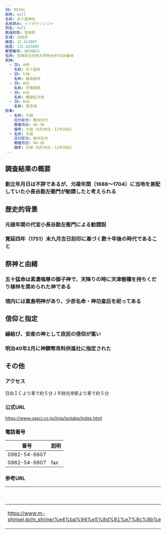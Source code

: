 ```yaml
---
ID: MSIHi
総称: null
名称: 五十猛神社
名称読み: イソタケジンジャ
別名: null
都道府県: 宮崎県
区域: 日向市
緯度: 32.413097
経度: 131.625885
郵便番号: 8830021
住所: 宮崎県日向市大字財光寺7260番地
祭神:
  - ID: oM9
    名称: 五十猛命
  - ID: k1W
    名称: 磐長姫命
  - ID: A92
    名称: 宇賀魂命
  - ID: eak
    名称: 健御名方命
  - ID: 0uU
    名称: 菅丞相
祭事:
  - 名称: 大祓
    日付区分: 絶対日付
    開催月日: 06-30
    備考: 大祓（6月30日・12月30日）
  - 名称: 大祓
    日付区分: 絶対日付
    開催月日: 06-30
    備考: 大祓（6月30日・12月30日）
---
```


## 調査結果の概要

### 創立年月日は不詳であるが、元禄年間（1688～1704）に当地を差配していた小長谷勘左衛門が勧請したと考えられる

## 歴史的背景

### 元禄年間の代官小長谷勘左衛門による勧請説

### 寛延四年（1751）未九月吉日刻印に基づく数十年後の時代であること

## 祭神と由緒

### 五十猛命は素盞嗚尊の御子神で、天降りの時に天津樹種を持ちくだり植林を奨められた神である

### 境内には粟島明神があり、少彦名命・神功皇后を祀ってある

## 信仰と指定

### 縁結び、安産の神として庶民の信仰が篤い

### 明治40年2月に神饌幣帛料供進社に指定された

## その他

### アクセス

日向ＩＣより車で約５分ＪＲ財光寺駅より車で約５分

### 公式URL

https://www.oasci.co.jp/jinja/isotake/index.html

### 電話番号

| 番号         | 説明 |
| ------------ | ---- |
| 0982-54-6607 |      |
| 0982-54-6607 | fax  |

### 参考URL

| URL                                                                                                                                                                        | 説明   |
| -------------------------------------------------------------------------------------------------------------------------------------------------------------------------- | ------ |
| https://www.m-shinsei.jp/m_shrine/%e4%ba%94%e5%8d%81%e7%8c%9b%e7%a5%9e%e7%a4%be%ef%bc%88%e3%81%84%e3%81%9d%e3%81%9f%e3%81%91%e3%81%98%e3%82%93%e3%81%98%e3%82%83%ef%bc%89/ | 神社庁 |
